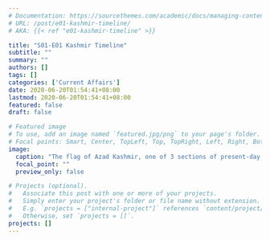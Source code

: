 ```yaml
---
# Documentation: https://sourcethemes.com/academic/docs/managing-content/
# URL: /post/e01-kashmir-timeline/
# AKA: {{< ref "e01-kashmir-timeline" >}}

title: "S01-E01 Kashmir Timeline"
subtitle: ""
summary: ""
authors: []
tags: []
categories: ['Current Affairs']
date: 2020-06-20T01:54:41+08:00
lastmod: 2020-06-20T01:54:41+08:00
featured: false
draft: false

# Featured image
# To use, add an image named `featured.jpg/png` to your page's folder.
# Focal points: Smart, Center, TopLeft, Top, TopRight, Left, Right, BottomLeft, Bottom, BottomRight.
image:
  caption: "The flag of Azad Kashmir, one of 3 sections of present-day Jammu & Kashmir. This territory is administered by Pakistan, but afforded self-governance."
  focal_point: ""
  preview_only: false

# Projects (optional).
#   Associate this post with one or more of your projects.
#   Simply enter your project's folder or file name without extension.
#   E.g. `projects = ["internal-project"]` references `content/project/deep-learning/index.md`.
#   Otherwise, set `projects = []`.
projects: []
---
```

